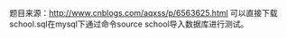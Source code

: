 题目来源：http://www.cnblogs.com/aqxss/p/6563625.html
可以直接下载school.sql在mysql下通过命令source school导入数据库进行测试。
